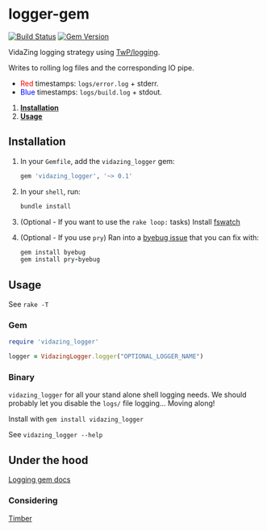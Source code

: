 # logger-gem

[![Build Status](https://travis-ci.org/VidaZing/logger_gem.svg?branch=master)](https://travis-ci.org/VidaZing/logger_gem)
[![Gem Version](https://badge.fury.io/rb/vidazing_logger.svg)](https://badge.fury.io/rb/vidazing_logger)

VidaZing logging strategy using [TwP/logging](https://github.com/TwP/logging).

Writes to rolling log files and the corresponding IO pipe.

* <span style="color:red">Red</span> timestamps: `logs/error.log` + stderr.
* <span style="color:blue">Blue</span> timestamps: `logs/build.log` + stdout.

1. [**Installation**](#installation)
2. [**Usage**](#usage)

## Installation

1. In your `Gemfile`, add the `vidazing_logger` gem:

    ```ruby
    gem 'vidazing_logger', '~> 0.1'
    ```

2. In your `shell`, run:

    ```ruby
    bundle install
    ```

3. (Optional - If you want to use the `rake loop:` tasks) Install [fswatch](https://github.com/emcrisostomo/fswatch)

4. (Optional - If you use `pry`) Ran into a [byebug issue](https://github.com/deivid-rodriguez/byebug/issues/440) that you can fix with:

    ```ruby
    gem install byebug
    gem install pry-byebug
    ```

## Usage
See `rake -T`

### Gem
```ruby
require 'vidazing_logger'

logger = VidazingLogger.logger("OPTIONAL_LOGGER_NAME")
```

### Binary

`vidazing_logger` for all your stand alone shell logging needs. We should probably let you disable the `logs/` file logging... Moving along!

Install with `gem install vidazing_logger`

See `vidazing_logger --help`

## Under the hood

[Logging gem docs](https://www.rubydoc.info/gems/logging/toplevel)

### Considering

[Timber](https://github.com/timberio/timber-ruby)
